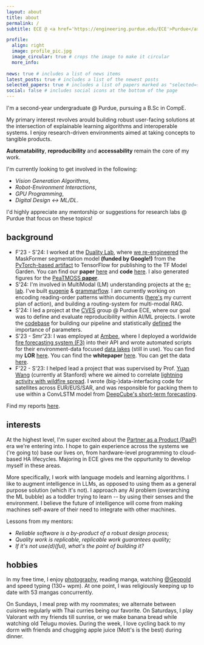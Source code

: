 ```yaml
---
layout: about
title: about
permalink: /
subtitle: ECE @ <a href='https://engineering.purdue.edu/ECE'>Purdue</a> | AI Engineer/Researcher

profile:
  align: right
  image: profile_pic.jpg
  image_circular: true # crops the image to make it circular
  more_info: 
  
news: true # includes a list of news items
latest_posts: true # includes a list of the newest posts
selected_papers: true # includes a list of papers marked as "selected={true}"
social: false # includes social icons at the bottom of the page
---
```


I'm a second-year undergraduate @ Purdue, pursuing a B.Sc in CompE.

My primary interest revolves arould building robust user-facing solutions at the intersection of explainable learning algorithms and interoperable systems. I enjoy research-driven environments aimed at taking concepts to tangible products. 

<b>Automatability</b>, <b>reproducibility</b> and <b>accessability</b> remain the core of my work. 

I'm currently looking to get involved in the following: 
- *Vision Generation Algorithms*, 
- *Robot-Environment Interactions*, 
- *GPU Programming*, 
- *Digital Design ↔️ ML/DL*. 

I'd highly appreciate any mentorship or suggestions for research labs @ Purdue that focus on these topics!

<script type="module" src="https://unpkg.com/@splinetool/viewer@1.1.8/build/spline-viewer.js"></script>
<spline-viewer loading-anim-type="spinner-small-dark" url="https://prod.spline.design/yM3OABoP-icn9QQo/scene.splinecode"></spline-viewer>

## background 

* F'23 - S'24: I worked at the [Duality Lab](https://davisjam.github.io/), where [we re-engineered](https://akshathraghav.github.io/projects/maskformer/) the MaskFormer segmentation model **(funded by Google!)** from the [PyTorch-based artifact](https://github.com/facebookresearch/MaskFormer) to TensorFlow for publishing to the TF Model Garden. You can find our **paper** [here](https://akshathraghav.github.io/projects/maskformer/) and **code** [here](https://github.com/PurdueDualityLab/tf-maskformer/tree/PR_Draft/models/official/projects/maskformer). I also generated figures for the [PeaTMOSS **paper**](https://arxiv.org/pdf/2402.00699.pdf).
* S'24: I'm involved in MultiModal (LM) understanding projects at the [e-lab](https://e-lab.github.io/). I've built [eugenie](https://akshathraghav.github.io/projects/eugenie/) & [grammarflow](https://akshathraghav.github.io/projects/grammarflow/). I am currently working on encoding reading-order patterns within documents ([here's](https://drive.google.com/file/d/1x1IE_1NT-UAO7bFtoc_bPNJgqQFA1AXK/view?usp=sharing) my current plan of action), and building a routing-system for multi-modal RAG. 
* S'24: I led a project at the [CVES](https://yhlu.net/research.html) group @ Purdue ECE, where our goal was to define and evaluate reproducibility within AI/ML projects. I wrote the [codebase](https://github.com/AkshathRaghav/RAIS) for building our pipeline and statistically [defined](https://akshathraghav.github.io/projects/rais/) the importance of parameters. 
* S'23 - Smr'23: I was employed at [Ambee](https://www.getambee.com/), where I deployed a worldwide [fire forecasting system (F3)](https://akshathraghav.github.io/projects/ambee/) into their API and wrote automated scripts for their environment-data focused [data lakes](https://www.getambee.com/api-documentation) (still in use). You can find my **LOR** [here](https://akshathraghav.github.io/assets/pdf/AkshathRaghavR_LOR_Ambee.pdf). You can find the **whitepaper** [here](https://www.researchgate.net/publication/372769364_Time-Driven_Fire_Risk_Forecasting_Leveraging_Historical_Trends_for_Enhanced_Seasonal_Modeling). You can get the data [here](https://www.getambee.com/api-documentation).
* F'22 - S'23: I helped lead a project that was supervised by Prof. [Yuan Wang](https://wang-lab.stanford.edu/people/yuan-wang) (currently at Stanford) where we aimed to correlate [lightning activity with wildfire spread](https://akshathraghav.github.io/projects/lwl/). I wrote (big-)data-interfacing code for satellites across EUR/EUS/SAR, and was responsible for packing them to use within a ConvLSTM model from [DeepCube's short-term forecasting](https://github.com/DeepCube-org/uc3-public-notebooks/blob/main/3_UC3_DL_models_XAI.ipynb).

Find my reports [here](https://akshathraghav.github.io/projects/).

## interests

At the highest level, I'm super excited about the [Partner as a Product (PaaP)](https://uxdesign.cc/this-is-the-moment-to-reinvent-your-product-1ee084e38ab1) era we're entering into. I hope to gain experience across the systems we ('re going to) base our lives on, from hardware-level programming to cloud-based HA lifecycles. Majoring in ECE gives me the oppurtunity to develop myself in these areas. 

More specifically, I work with language models and learning algorithms. I like to augment intelligence in LLMs, as opposed to using them as a general purpose solution (which it's not). I approach any AI problem (overarching the ML bubble) as a toddler trying to learn -- by using their senses and the environment. I believe the future of intelligence will come from making machines self-aware of their need to integrate with other machines. 

<!-- Going forward, I aim to specialize in the art of **solution-building**, by bridging happening research with dynamic market needs. My approach involves deep-diving into research to understand core principles thoroughly and then 'swimming' across to explore its applications, ensuring my projects are both **fundamentally robust and practically relevant**. -->

Lessons from my mentors: 
- *Reliable software is a by-product of a robust design process;*
- *Quality work is replicable, replicable work guarantees quality;*
- *If it's not use(d)(ful), what's the point of building it?*
<!-- - *Every unexplained idea in one field can be explained by another;* -->

## hobbies 

In my free time, I enjoy [photography](https://akshathraghav.github.io/photography/), reading manga, watching [@Geopold](https://www.youtube.com/@Geopoldd) and speed typing (130+ wpm). At one point, I was religiously keeping up to date with 53 mangas concurrently. 

On Sundays, I meal prep with my roommates; we alternate between cuisines regularly with Thai curries being our favorite. On Saturdays, I play Valorant with my friends till sunrise, or we make banana bread while watching old Telugu movies. During the week, I love cycling back to my dorm with friends and chugging apple juice (Mott's is the best) during dinner. 